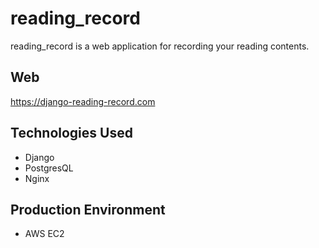 # reading_record

reading_record is a web application for recording your reading contents.

## Web
https://django-reading-record.com

## Technologies Used
- Django 
- PostgresQL
- Nginx

## Production Environment
- AWS EC2


